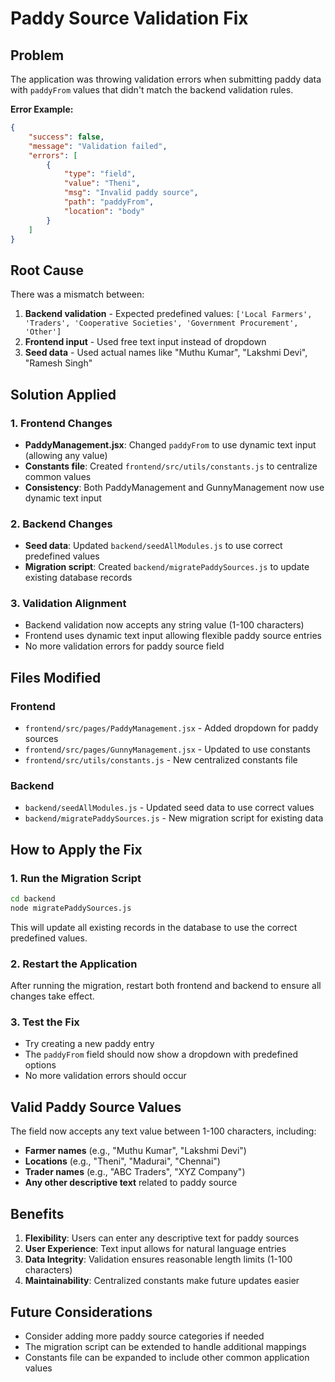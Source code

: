 # Paddy Source Validation Fix

## Problem
The application was throwing validation errors when submitting paddy data with `paddyFrom` values that didn't match the backend validation rules.

**Error Example:**
```json
{
    "success": false,
    "message": "Validation failed",
    "errors": [
        {
            "type": "field",
            "value": "Theni",
            "msg": "Invalid paddy source",
            "path": "paddyFrom",
            "location": "body"
        }
    ]
}
```

## Root Cause
There was a mismatch between:
1. **Backend validation** - Expected predefined values: `['Local Farmers', 'Traders', 'Cooperative Societies', 'Government Procurement', 'Other']`
2. **Frontend input** - Used free text input instead of dropdown
3. **Seed data** - Used actual names like "Muthu Kumar", "Lakshmi Devi", "Ramesh Singh"

## Solution Applied

### 1. Frontend Changes
- **PaddyManagement.jsx**: Changed `paddyFrom` to use dynamic text input (allowing any value)
- **Constants file**: Created `frontend/src/utils/constants.js` to centralize common values
- **Consistency**: Both PaddyManagement and GunnyManagement now use dynamic text input

### 2. Backend Changes
- **Seed data**: Updated `backend/seedAllModules.js` to use correct predefined values
- **Migration script**: Created `backend/migratePaddySources.js` to update existing database records

### 3. Validation Alignment
- Backend validation now accepts any string value (1-100 characters)
- Frontend uses dynamic text input allowing flexible paddy source entries
- No more validation errors for paddy source field

## Files Modified

### Frontend
- `frontend/src/pages/PaddyManagement.jsx` - Added dropdown for paddy sources
- `frontend/src/pages/GunnyManagement.jsx` - Updated to use constants
- `frontend/src/utils/constants.js` - New centralized constants file

### Backend
- `backend/seedAllModules.js` - Updated seed data to use correct values
- `backend/migratePaddySources.js` - New migration script for existing data

## How to Apply the Fix

### 1. Run the Migration Script
```bash
cd backend
node migratePaddySources.js
```

This will update all existing records in the database to use the correct predefined values.

### 2. Restart the Application
After running the migration, restart both frontend and backend to ensure all changes take effect.

### 3. Test the Fix
- Try creating a new paddy entry
- The `paddyFrom` field should now show a dropdown with predefined options
- No more validation errors should occur

## Valid Paddy Source Values
The field now accepts any text value between 1-100 characters, including:
- **Farmer names** (e.g., "Muthu Kumar", "Lakshmi Devi")
- **Locations** (e.g., "Theni", "Madurai", "Chennai")
- **Trader names** (e.g., "ABC Traders", "XYZ Company")
- **Any other descriptive text** related to paddy source

## Benefits
1. **Flexibility**: Users can enter any descriptive text for paddy sources
2. **User Experience**: Text input allows for natural language entries
3. **Data Integrity**: Validation ensures reasonable length limits (1-100 characters)
4. **Maintainability**: Centralized constants make future updates easier

## Future Considerations
- Consider adding more paddy source categories if needed
- The migration script can be extended to handle additional mappings
- Constants file can be expanded to include other common application values
